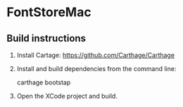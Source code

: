 # FontStoreMac

## Build instructions

1. Install Cartage: https://github.com/Carthage/Carthage
2. Install and build dependencies from the command line:

    carthage bootstap

3. Open the XCode project and build.
